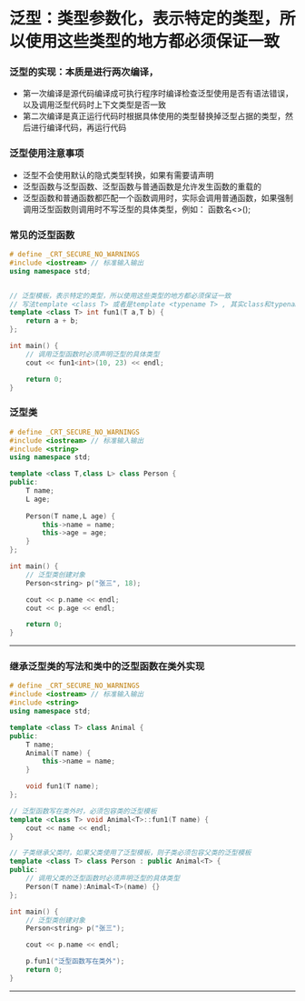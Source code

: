 # 泛型：类型参数化，表示特定的类型，所以使用这些类型的地方都必须保证一致

### 泛型的实现：本质是进行两次编译，
- 第一次编译是源代码编译成可执行程序时编译检查泛型使用是否有语法错误，以及调用泛型代码时上下文类型是否一致
- 第二次编译是真正运行代码时根据具体使用的类型替换掉泛型占据的类型，然后进行编译代码，再运行代码

### 泛型使用注意事项
- 泛型不会使用默认的隐式类型转换，如果有需要请声明
- 泛型函数与泛型函数、泛型函数与普通函数是允许发生函数的重载的
- 泛型函数和普通函数都匹配一个函数调用时，实际会调用普通函数，如果强制调用泛型函数则调用时不写泛型的具体类型，例如： 函数名<>();

### 常见的泛型函数
~~~c++
# define _CRT_SECURE_NO_WARNINGS
#include <iostream> // 标准输入输出
using namespace std;


// 泛型模板，表示特定的类型，所以使用这些类型的地方都必须保证一致
// 写法template <class T> 或者是template <typename T> , 其实class和typename都是一样的
template <class T> int fun1(T a,T b) {
	return a + b;
};

int main() {
	// 调用泛型函数时必须声明泛型的具体类型
	cout << fun1<int>(10, 23) << endl;

	return 0;
}

~~~

### 泛型类
~~~c++
# define _CRT_SECURE_NO_WARNINGS
#include <iostream> // 标准输入输出
#include <string> 
using namespace std;

template <class T,class L> class Person {
public:
	T name;
	L age;
	
	Person(T name,L age) {
		this->name = name;
		this->age = age;
	}
};

int main() {
	// 泛型类创建对象
	Person<string> p("张三", 18);

	cout << p.name << endl;
	cout << p.age << endl;

	return 0;
}
~~~
---
 
### 继承泛型类的写法和类中的泛型函数在类外实现
~~~c++
# define _CRT_SECURE_NO_WARNINGS
#include <iostream> // 标准输入输出
#include <string> 
using namespace std;

template <class T> class Animal {
public:
	T name;
	Animal(T name) {
		this->name = name;
	}

	void fun1(T name);
};

// 泛型函数写在类外时，必须包容类的泛型模板
template <class T> void Animal<T>::fun1(T name) {
	cout << name << endl;
}

// 子类继承父类时，如果父类使用了泛型模板，则子类必须包容父类的泛型模板
template <class T> class Person : public Animal<T> {
public:
	// 调用父类的泛型函数时必须声明泛型的具体类型
	Person(T name):Animal<T>(name) {}
};

int main() {
	// 泛型类创建对象
	Person<string> p("张三");

	cout << p.name << endl;

	p.fun1("泛型函数写在类外");
	return 0;
}

~~~
---
 